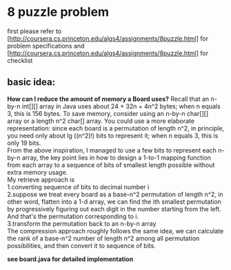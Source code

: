 # 8 puzzle problem
first please refer to [http://coursera.cs.princeton.edu/algs4/assignments/8puzzle.html] for problem specifications and [http://coursera.cs.princeton.edu/algs4/assignments/8puzzle.html] for checklist  

## basic idea:  
**How can I reduce the amount of memory a Board uses?** Recall that an n-by-n int[][] array in Java uses about 24 + 32n + 4n^2 bytes; when n equals 3, this is 156 bytes. To save memory, consider using an n-by-n char[][] array or a length n^2 char[] array. You could use a more elaborate representation: since each board is a permutation of length n^2, in principle, you need only about lg ((n^2)!) bits to represent it; when n equals 3, this is only 19 bits.  
From the above inspiration, I managed to use a few bits to represent each n-by-n array, the key point lies in how to design a 1-to-1 mapping function from each array to a sequence of bits of smallest length possible without extra memory usage.  
My retrieve approach is  
1.converting sequence of bits to decimal number i  
2.suppose we treat every board as a base-n^2 permutation of length n^2, in other word, flatten into a 1-d array, we can find the ith smallest permutation by progressively figuring out each digit in the number starting from the left. And that's the permutation corresponding to i.  
3.transform the permutation back to an n-by-n array  
The compression approach roughly follows the same idea, we can calculate the rank of a base-n^2 number of length n^2 among all permutation possibilities, and then convert it to sequence of bits.  

**see board.java for detailed implementation**
